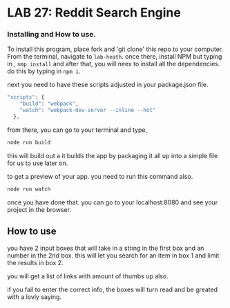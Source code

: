 
# LAB 27: Reddit Search Engine


### Installing and How to use.

To install this program, place fork and 'git clone' this repo to your computer. From the terminal, navigate to  `lab-heath`. once there, install NPM but typing in , `nmp install` and after that, you will neex to install all the dependencies. do this by typing in `npm i`. 

next you need to have these scripts adjusted in your package.json file.

```javascript
"scripts": {
    "build": "webpack",
    "watch": "webpack-dev-server --inline --hot"
  },
  ```

from there, you can go to your terminal and type, 

```javascript
node run build
```
this will build out a it builds the app by packaging it all up into a simple file for us to use later on.

to get a preview of your app. you need to run this command also.

```javascript
node run watch
```
once you have done that. you can go to your localhost:8080 and see your project in the browser.

## How to use

you have 2 input boxes that will take in a string in the first box and an number in the 2nd box. this will let you search for an item in box 1 and limit the results in box 2.

you will get a list of links with amount of thumbs up also.

if you fail to enter the correct info, the boxes will turn read and be greated with a lovly saying.



